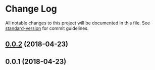 # Change Log

All notable changes to this project will be documented in this file. See [standard-version](https://github.com/conventional-changelog/standard-version) for commit guidelines.

<a name="0.0.2"></a>
## [0.0.2](https://github.com/hmsk/nuxt-ts/compare/v0.0.1...v0.0.2) (2018-04-23)



<a name="0.0.1"></a>
## 0.0.1 (2018-04-23)
